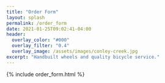 ```yaml
---
title: "Order Form"
layout: splash
permalink: /order_form
date: 2021-01-25T09:02:41-04:00
header:
  overlay_color: "#000"
  overlay_filter: "0.4"
  overlay_image: /assets/images/conley-creek.jpg
excerpt: "Handbuilt wheels and quality bicycle service."
---
```


{% include order_form.html %}

